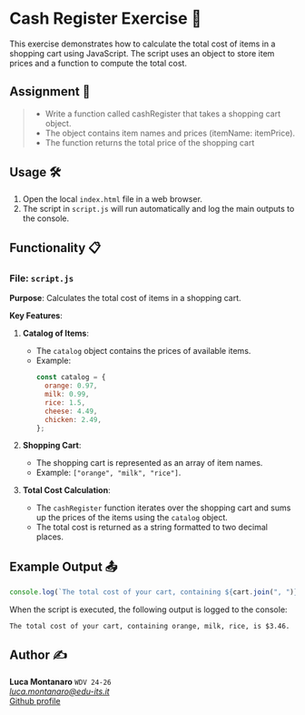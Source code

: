 # Cash Register Exercise 🛒

This exercise demonstrates how to calculate the total cost of items in a shopping cart using JavaScript. The script uses an object to store item prices and a function to compute the total cost.

## Assignment 📝

> - Write a function called cashRegister that takes a shopping cart object.
> - The object contains item names and prices (itemName: itemPrice).
> - The function returns the total price of the shopping cart

## Usage 🛠️

1. Open the local `index.html` file in a web browser.
2. The script in `script.js` will run automatically and log the main outputs to the console.

## Functionality 📋

### File: `script.js`

**Purpose**: Calculates the total cost of items in a shopping cart.

**Key Features**:
1. **Catalog of Items**:
   - The `catalog` object contains the prices of available items.
   - Example:
     ```javascript
     const catalog = {
       orange: 0.97,
       milk: 0.99,
       rice: 1.5,
       cheese: 4.49,
       chicken: 2.49,
     };
     ```

2. **Shopping Cart**:
   - The shopping cart is represented as an array of item names.
   - Example: `["orange", "milk", "rice"]`.

3. **Total Cost Calculation**:
   - The `cashRegister` function iterates over the shopping cart and sums up the prices of the items using the `catalog` object.
   - The total cost is returned as a string formatted to two decimal places.

## Example Output 📤

```js
console.log(`The total cost of your cart, containing ${cart.join(", ")}, is $${cashRegister(cart)}.`);
```

When the script is executed, the following output is logged to the console:

```
The total cost of your cart, containing orange, milk, rice, is $3.46.
```

## Author ✍️

**Luca Montanaro** `WDV 24-26`  
*luca.montanaro@edu-its.it*  
[Github profile](https://github.com/LucaM0nt)